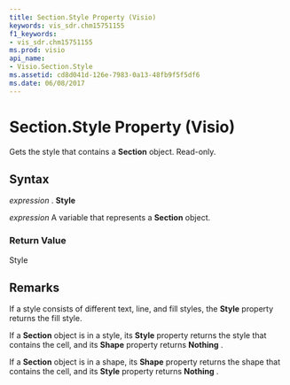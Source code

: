 ```yaml
---
title: Section.Style Property (Visio)
keywords: vis_sdr.chm15751155
f1_keywords:
- vis_sdr.chm15751155
ms.prod: visio
api_name:
- Visio.Section.Style
ms.assetid: cd8d041d-126e-7983-0a13-48fb9f5f5df6
ms.date: 06/08/2017
---
```



# Section.Style Property (Visio)

Gets the style that contains a **Section** object. Read-only.


## Syntax

 _expression_ . **Style**

 _expression_ A variable that represents a **Section** object.


### Return Value

Style


## Remarks

If a style consists of different text, line, and fill styles, the **Style** property returns the fill style.

If a **Section** object is in a style, its **Style** property returns the style that contains the cell, and its **Shape** property returns **Nothing** .

If a **Section** object is in a shape, its **Shape** property returns the shape that contains the cell, and its **Style** property returns **Nothing** .


